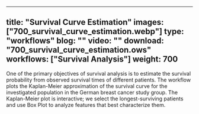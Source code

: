 
---
title: "Survival Curve Estimation"
images: ["700_survival_curve_estimation.webp"]
type: "workflows"
blog: ""
video: ""
download: "700_survival_curve_estimation.ows"
workflows: ["Survival Analysis"]
weight: 700
---

One of the primary objectives of survival analysis is to estimate the survival probability from observed survival times of different patients. The workflow plots the Kaplan-Meier approximation of the survival curve for the investigated population in the German breast cancer study group. The Kaplan-Meier plot is interactive; we select the longest-surviving patients and use Box Plot to analyze features that best characterize them.